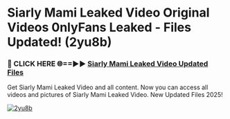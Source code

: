 # Siarly Mami Leaked Video Original Videos 0nlyFans Leaked - Files Updated! (2yu8b)

<h3>🔴 CLICK HERE 🌐==►► <a href="https://tinyurl.com/x26r9saj" rel="nofollow">Siarly Mami Leaked Video Updated Files</a></h3>

Get Siarly Mami Leaked Video and all content. Now you can access all videos and pictures of Siarly Mami Leaked Video. New Updated Files 2025!

[![2yu8b](https://i.imgur.com/LkgZPqh.gif)](https://tinyurl.com/x26r9saj)
